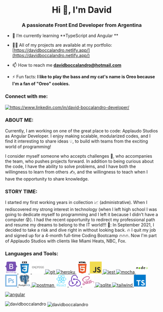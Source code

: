 <h1 align="center">Hi 👋, I'm David</h1>
<h3 align="center">A passionate Front End Developer from Argentina</h3>

- 🌱 I’m currently learning **TypeScript and Angular **

- 👨‍💻 All of my projects are available at my portfolio: [https://davidboccalandro.netlify.app/](https://davidboccalandro.netlify.app/)

- 📫 How to reach me **davidboccalandro@hotmail.com**

- ⚡ Fun facts: **I like to play the bass and my cat's name is Oreo because I'm a fan of "Oreo" cookies.**

<h3 align="left">Connect with me:</h3>
<p align="left">
<a href="https://linkedin.com/in/https://www.linkedin.com/in/david-boccalandro-developer/" target="blank"><img align="center" src="https://raw.githubusercontent.com/rahuldkjain/github-profile-readme-generator/master/src/images/icons/Social/linked-in-alt.svg" alt="https://www.linkedin.com/in/david-boccalandro-developer/" height="30" width="40" /></a>
</p>

<h3 align="left">ABOUT ME:</h3>
Currently, I am working on one of the great place to code: Applaudo Studios as Angular Developer. I enjoy making scalable, modularized codes, and I find it interesting to share ideas 💡, to build with teams from the exciting world of programming!

I consider myself someone who accepts challenges 💪, who accompanies the team, who pushes projects forward. In addition to being curious about the code, I have the ability to solve problems, and I have both the willingness to learn from others ✍️, and the willingness to teach when I have the opportunity to share knowledge.

<h3 align="left">STORY TIME:</h3>
I started my first working years in collection 📈 (administrative). When I rediscovered my strong interest in technology (when I left high school I was going to dedicate myself to programming and I left it because I didn't have a computer 😰). I had the recent opportunity to redirect my professional path and resume my dreams to belong to the IT world!!! 🚀:
In September 2021, I decided to take a risk and dive right in without looking back. 🔥 I quit my job and signed up for a 4-month full-time Coding Bootcamp 🔥🔥🔥.
Now I'm part of Applaudo Studios with clients like Miami Heats, NBC, Fox.

<h3 align="left">Languages and Tools:</h3>
<p align="left"> <a href="https://getbootstrap.com" target="_blank" rel="noreferrer"> <img src="https://raw.githubusercontent.com/devicons/devicon/master/icons/bootstrap/bootstrap-plain-wordmark.svg" alt="bootstrap" width="40" height="40"/> </a> <a href="https://www.w3schools.com/css/" target="_blank" rel="noreferrer"> <img src="https://raw.githubusercontent.com/devicons/devicon/master/icons/css3/css3-original-wordmark.svg" alt="css3" width="40" height="40"/> </a> <a href="https://expressjs.com" target="_blank" rel="noreferrer"> <img src="https://raw.githubusercontent.com/devicons/devicon/master/icons/express/express-original-wordmark.svg" alt="express" width="40" height="40"/> </a> <a href="https://git-scm.com/" target="_blank" rel="noreferrer"> <img src="https://www.vectorlogo.zone/logos/git-scm/git-scm-icon.svg" alt="git" width="40" height="40"/> </a> <a href="https://heroku.com" target="_blank" rel="noreferrer"> <img src="https://www.vectorlogo.zone/logos/heroku/heroku-icon.svg" alt="heroku" width="40" height="40"/> </a> <a href="https://www.w3.org/html/" target="_blank" rel="noreferrer"> <img src="https://raw.githubusercontent.com/devicons/devicon/master/icons/html5/html5-original-wordmark.svg" alt="html5" width="40" height="40"/> </a> <a href="https://developer.mozilla.org/en-US/docs/Web/JavaScript" target="_blank" rel="noreferrer"> <img src="https://raw.githubusercontent.com/devicons/devicon/master/icons/javascript/javascript-original.svg" alt="javascript" width="40" height="40"/> </a> <a href="https://jestjs.io" target="_blank" rel="noreferrer"> <img src="https://www.vectorlogo.zone/logos/jestjsio/jestjsio-icon.svg" alt="jest" width="40" height="40"/> </a> <a href="https://mochajs.org" target="_blank" rel="noreferrer"> <img src="https://www.vectorlogo.zone/logos/mochajs/mochajs-icon.svg" alt="mocha" width="40" height="40"/> </a> <a href="https://nodejs.org" target="_blank" rel="noreferrer"> <img src="https://raw.githubusercontent.com/devicons/devicon/master/icons/nodejs/nodejs-original-wordmark.svg" alt="nodejs" width="40" height="40"/> </a> <a href="https://www.photoshop.com/en" target="_blank" rel="noreferrer"> <img src="https://raw.githubusercontent.com/devicons/devicon/master/icons/photoshop/photoshop-line.svg" alt="photoshop" width="40" height="40"/> </a> <a href="https://www.postgresql.org" target="_blank" rel="noreferrer"> <img src="https://raw.githubusercontent.com/devicons/devicon/master/icons/postgresql/postgresql-original-wordmark.svg" alt="postgresql" width="40" height="40"/> </a> <a href="https://postman.com" target="_blank" rel="noreferrer"> <img src="https://www.vectorlogo.zone/logos/getpostman/getpostman-icon.svg" alt="postman" width="40" height="40"/> </a> <a href="https://reactjs.org/" target="_blank" rel="noreferrer"> <img src="https://raw.githubusercontent.com/devicons/devicon/master/icons/react/react-original-wordmark.svg" alt="react" width="40" height="40"/> </a> <a href="https://redux.js.org" target="_blank" rel="noreferrer"> <img src="https://raw.githubusercontent.com/devicons/devicon/master/icons/redux/redux-original.svg" alt="redux" width="40" height="40"/> </a> <a href="https://sass-lang.com" target="_blank" rel="noreferrer"> <img src="https://raw.githubusercontent.com/devicons/devicon/master/icons/sass/sass-original.svg" alt="sass" width="40" height="40"/> </a> <a href="https://www.sqlite.org/" target="_blank" rel="noreferrer"> <img src="https://www.vectorlogo.zone/logos/sqlite/sqlite-icon.svg" alt="sqlite" width="40" height="40"/> </a> <a href="https://tailwindcss.com/" target="_blank" rel="noreferrer"> <img src="https://www.vectorlogo.zone/logos/tailwindcss/tailwindcss-icon.svg" alt="tailwind" width="40" height="40"/> </a> <a href="https://www.typescriptlang.org/" target="_blank" rel="noreferrer"> <img src="https://raw.githubusercontent.com/devicons/devicon/master/icons/typescript/typescript-original.svg" alt="typescript" width="40" height="40"/> </a> </p>
<p align="left"> <a href="https://angular.io" target="_blank" rel="noreferrer"> <img src="https://angular.io/assets/images/logos/angular/angular.svg" alt="angular" width="40" height="40"/> </a> </p>
<p><img align="left" src="https://github-readme-stats.vercel.app/api/top-langs?username=davidboccalandro&show_icons=true&locale=en&layout=compact" alt="davidboccalandro" /></p>

<p>&nbsp;<img align="center" src="https://github-readme-stats.vercel.app/api?username=davidboccalandro&show_icons=true&locale=en" alt="davidboccalandro" /></p>
